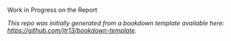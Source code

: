 Work in Progress on the Report

*This repo was initially generated from a bookdown template available here: https://github.com/jtr13/bookdown-template.*
